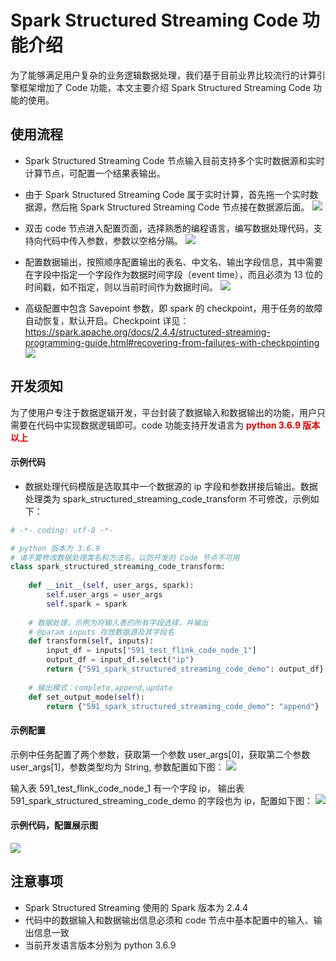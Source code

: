# Spark Structured Streaming Code 功能介绍
为了能够满足用户复杂的业务逻辑数据处理，我们基于目前业界比较流行的计算引擎框架增加了 Code 功能，本文主要介绍 Spark Structured Streaming Code 功能的使用。

## 使用流程
- Spark Structured Streaming Code 节点输入目前支持多个实时数据源和实时计算节点，可配置一个结果表输出。
- 由于 Spark Structured Streaming Code 属于实时计算，首先拖一个实时数据源，然后拖 Spark Structured Streaming Code 节点接在数据源后面。
  ![](../../../assets/dataflow/code/spark_structured_streaming_code/spark_structured_streaming_code1.png)

- 双击 code 节点进入配置页面，选择熟悉的编程语言，编写数据处理代码，支持向代码中传入参数，参数以空格分隔。
  ![](../../../assets/dataflow/code/spark_structured_streaming_code/spark_structured_streaming_code2.png)
    
- 配置数据输出，按照顺序配置输出的表名、中文名、输出字段信息，其中需要在字段中指定一个字段作为数据时间字段（event time），而且必须为 13 位的时间戳，如不指定，则以当前时间作为数据时间。
  ![](../../../assets/dataflow/code/spark_structured_streaming_code/spark_structured_streaming_code3.png)
  
- 高级配置中包含 Savepoint 参数，即 spark 的 checkpoint，用于任务的故障自动恢复，默认开启。Checkpoint 详见：https://spark.apache.org/docs/2.4.4/structured-streaming-programming-guide.html#recovering-from-failures-with-checkpointing
  ![](../../../assets/dataflow/code/spark_structured_streaming_code/spark_structured_streaming_code4.png)

## 开发须知
为了使用户专注于数据逻辑开发，平台封装了数据输入和数据输出的功能，用户只需要在代码中实现数据逻辑即可。code 功能支持开发语言为 <font color="#dd0000">**python 3.6.9 版本以上**</font>

#### 示例代码

- 数据处理代码模版是选取其中一个数据源的 ip 字段和参数拼接后输出。数据处理类为 spark_structured_streaming_code_transform 不可修改，示例如下：

```python
# -*- coding: utf-8 -*-

# python 版本为 3.6.9
# 请不要修改数据处理类名和方法名，以防开发的 Code 节点不可用
class spark_structured_streaming_code_transform:
    
    def __init__(self, user_args, spark):
        self.user_args = user_args
        self.spark = spark
    
    # 数据处理，示例为将输入表的所有字段选择，并输出
    # @param inputs 存放数据源及其字段名
    def transform(self, inputs):
        input_df = inputs["591_test_flink_code_node_1"]
        output_df = input_df.select("ip") 
        return {"591_spark_structured_streaming_code_demo": output_df}
    
    # 输出模式：complete,append,update
    def set_output_mode(self):
        return {"591_spark_structured_streaming_code_demo": "append"}

```

#### 示例配置

示例中任务配置了两个参数，获取第一个参数 user_args[0]，获取第二个参数 user_args[1]，参数类型均为 String, 参数配置如下图：
![](../../../assets/dataflow/code/spark_structured_streaming_code/spark_structured_streaming_code_args.png)

输入表 591_test_flink_code_node_1 有一个字段 ip， 输出表 591_spark_structured_streaming_code_demo 的字段也为 ip，配置如下图：
![](../../../assets/dataflow/code/spark_structured_streaming_code/spark_structured_streaming_code5.png)



#### 示例代码，配置展示图

![](../../../assets/dataflow/code/spark_structured_streaming_code/spark_structured_streaming_code6.png)



## 注意事项
- Spark Structured Streaming 使用的 Spark 版本为 2.4.4
- 代码中的数据输入和数据输出信息必须和 code 节点中基本配置中的输入、输出信息一致
- 当前开发语言版本分别为 python 3.6.9

